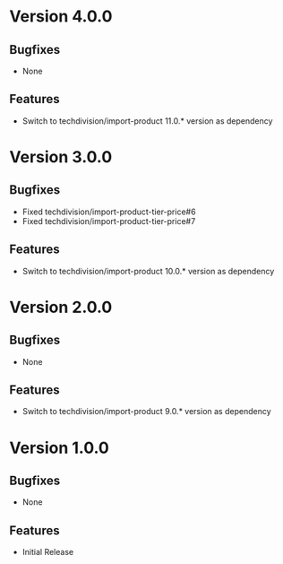# Version 4.0.0

## Bugfixes

* None

## Features

* Switch to techdivision/import-product 11.0.* version as dependency

# Version 3.0.0

## Bugfixes

* Fixed techdivision/import-product-tier-price#6
* Fixed techdivision/import-product-tier-price#7

## Features

* Switch to techdivision/import-product 10.0.* version as dependency

# Version 2.0.0

## Bugfixes

* None

## Features

* Switch to techdivision/import-product 9.0.* version as dependency

# Version 1.0.0

## Bugfixes

* None

## Features

* Initial Release
